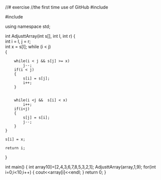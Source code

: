 //# exercise
//the first time use of GitHub
#include <stdio>

#include <iostream>

using namespace std;

int AdjusttArray(int s[], int l, int r) 
{  
    int i = l, j = r;  
    int x = s[l];
    while (i < j)  
    {  
       
        while(i < j && s[j] >= x)   
            j--;    
        if(i < j)   
        {  
            s[i] = s[j]; 
            i++;  
        }  
  
        
        while(i <j &&  s[i] < x)  
            i++;    
        if(i<j)
        {  
            s[j] = s[i]; 
            j--;  
        }  
    }  
   
    s[i] = x;  
  
    return i;  
}  

int main()
{
int array10]=[2,4,3,6,7,8,5,3,2,1];
AdjusttArray(array,1,9);
for(int i=0;i<10;i++)
{
cout<<array[i]<<endl;
}
return 0;
}
